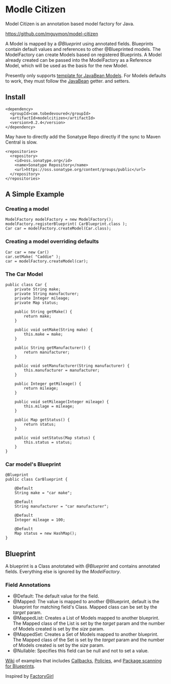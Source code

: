 # Modle Citizen

Model Citizen is an annotation based model factory for Java.

https://github.com/mguymon/model-citizen

A Model is mapped by a _@Blueprint_ using annotated fields. Blueprints contain 
default values and references to other @Blueprinted models. The ModelFactory can 
create Models based on registered Blueprints. A Model already created can be
passed into the ModelFactory as a Reference Model, which will be used as the basis
for the new Model. 

Presently only supports [template for JavaBean Models](https://github.com/mguymon/model-citizen/blob/master/src/main/java/com/slackworks/modelcitizen/template/JavaBeanTemplate.java). For Models defaults to work, they must follow the [JavaBean](http://en.wikibooks.org/wiki/Java_Programming/Java_Beans) getter. and setters.

## Install

    <dependency>
      <groupId>com.tobedevoured</groupId>
      <artifactId>modelcitizen</artifactId>
      <version>0.2.4</version>
    </dependency>
    
May have to directly add the Sonatype Repo directly if the sync to Maven Central
is slow.

    <repositories>
      <repository>
        <id>oss.sonatype.org</id>
        <name>Sonatype Repository</name>
        <url>https://oss.sonatype.org/content/groups/public</url>
      </repository>
    </repositories>

## A Simple Example

### Creating a model

    ModelFactory modelFactory = new ModelFactory();
    modelFactory.registerBlueprint( CarBlueprint.class );
    Car car = modelFactory.createModel(Car.class);

### Creating a model overriding defaults

    Car car = new Car()
    car.setMake( "Caddie" );
    car = modelFactory.createModel(car);

### The Car Model

    public class Car {
        private String make;
        private String manufacturer;
        private Integer mileage;
        private Map status;
    
        public String getMake() {
            return make;
        }
    
        public void setMake(String make) {
            this.make = make;
        }
    
        public String getManufacturer() {
            return manufacturer;
        }
    
        public void setManufacturer(String manufacturer) {
            this.manufacturer = manufacturer;
        }
    
        public Integer getMileage() {
            return mileage;
        }
    
        public void setMileage(Integer mileage) {
            this.milage = mileage;
        }
    
        public Map getStatus() {
            return status;
        }
    
        public void setStatus(Map status) {
            this.status = status;
        }
    }

### Car model's Blueprint

    @Blueprint
    public class CarBlueprint {
        
        @Default
        String make = "car make";
            
        @Default
        String manufacturer = "car manufacturer";
            
        @Default
        Integer mileage = 100;
            
        @Default
        Map status = new HashMap();
    }

## Blueprint 

A blueprint is a Class anototated with _@Blueprint_ and contains annotated fields. 
Everything else is ignored by the _ModelFactory_.

### Field Annotations
* @Default: The default value for the field.
* @Mapped: The value is mapped to another @Blueprint, default is the blueprint for
           matching field's Class. Mapped class can be set by the _target_ param. 
* @MappedList: Creates a List of Models mapped to another blueprint. The Mapped
               class of the List is set by the  _target_ param and the number of
               Models created is set by the _size_ param.
* @MappedSet: Creates a Set of Models mapped to another blueprint. The Mapped
              class of the Set is set by the  _target_ param and the number of
              Models created is set by the _size_ param.
* @Nullable: Specifies this field can be null and not to set a value.

[Wiki](https://github.com/mguymon/model-citizen/wiki) of examples that
includes [Callbacks](https://github.com/mguymon/model-citizen/wiki/Callback-Example), [Policies](https://github.com/mguymon/model-citizen/wiki/Policy), and [Package scanning for Blueprints](https://github.com/mguymon/model-citizen/wiki/Register-By-Package).

Inspired by [FactoryGirl](https://github.com/thoughtbot/factory_girl)

